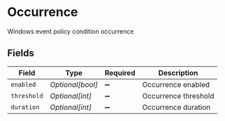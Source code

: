 # Occurrence

Windows event policy condition occurrence


## Fields

| Field                | Type                 | Required             | Description          |
| -------------------- | -------------------- | -------------------- | -------------------- |
| `enabled`            | *Optional[bool]*     | :heavy_minus_sign:   | Occurrence enabled   |
| `threshold`          | *Optional[int]*      | :heavy_minus_sign:   | Occurrence threshold |
| `duration`           | *Optional[int]*      | :heavy_minus_sign:   | Occurrence duration  |